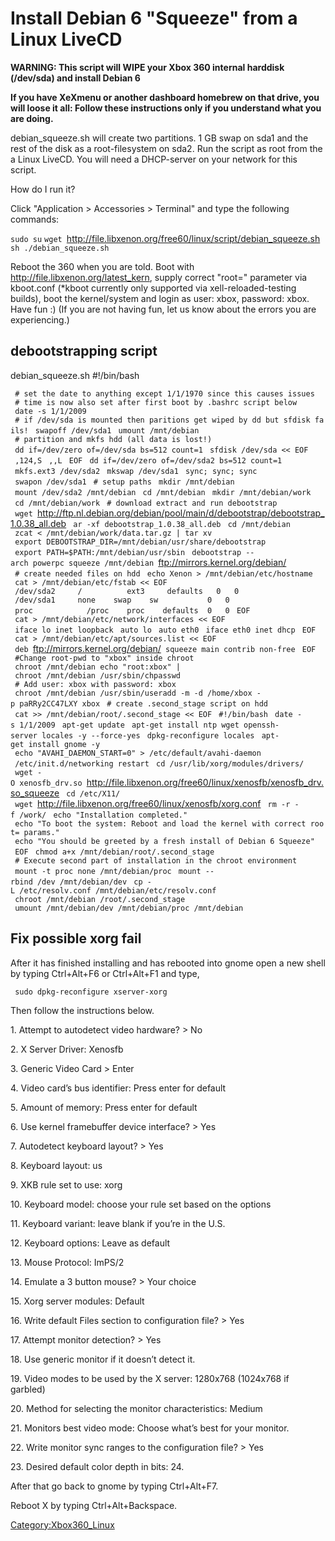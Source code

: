 # Install Debian 6 "Squeeze" from a Linux LiveCD

**WARNING: This script will WIPE your Xbox 360 internal harddisk
(/dev/sda) and install Debian 6**

**If you have XeXmenu or another dashboard homebrew on that drive, you
will loose it all: Follow these instructions only if you understand what
you are doing.**

debian_squeeze.sh will create two partitions. 1 GB swap on sda1 and the
rest of the disk as a root-filesystem on sda2. Run the script as root
from the a Linux LiveCD. You will need a DHCP-server on your network for
this script.

How do I run it?

Click "Application \> Accessories \> Terminal" and type the following
commands:

`sudo su`
`wget `<http://file.libxenon.org/free60/linux/script/debian_squeeze.sh>
`sh ./debian_squeeze.sh`

Reboot the 360 when you are told. Boot with
<http://file.libxenon.org/latest_kern>, supply correct "root=" parameter
via kboot.conf (\*kboot currently only supported via
xell-reloaded-testing builds), boot the kernel/system and login as user:
xbox, password: xbox. Have fun :) (If you are not having fun, let us
know about the errors you are
experiencing.)

## debootstrapping script


debian_squeeze.sh
\#\!/bin/bash

` # set the date to anything except 1/1/1970 since this causes issues`
` # time is now also set after first boot by .bashrc script below`
` date -s 1/1/2009`
` # if /dev/sda is mounted then paritions get wiped by dd but sfdisk fails!`
` swapoff /dev/sda1`
` umount /mnt/debian`
` # partition and mkfs hdd (all data is lost!)`
` dd if=/dev/zero of=/dev/sda bs=512 count=1`
` sfdisk /dev/sda << EOF`
` ,124,S`
` ,,L`
` EOF`
` dd if=/dev/zero of=/dev/sda2 bs=512 count=1`
` mkfs.ext3 /dev/sda2`
` mkswap /dev/sda1`
` sync; sync; sync`
` swapon /dev/sda1`
` # setup paths`
` mkdir /mnt/debian`
` mount /dev/sda2 /mnt/debian`
` cd /mnt/debian`
` mkdir /mnt/debian/work`
` cd /mnt/debian/work`
` # download extract and run debootstrap`
` wget `<http://ftp.nl.debian.org/debian/pool/main/d/debootstrap/debootstrap_1.0.38_all.deb>
` ar -xf debootstrap_1.0.38_all.deb`
` cd /mnt/debian`
` zcat < /mnt/debian/work/data.tar.gz | tar xv`
` export DEBOOTSTRAP_DIR=/mnt/debian/usr/share/debootstrap`
` export PATH=$PATH:/mnt/debian/usr/sbin`
` debootstrap --arch powerpc squeeze /mnt/debian `<ftp://mirrors.kernel.org/debian/>
` # create needed files on hdd`
` echo Xenon > /mnt/debian/etc/hostname`
` cat > /mnt/debian/etc/fstab << EOF`
` /dev/sda2     /          ext3     defaults   0   0`
` /dev/sda1     none    swap    sw           0   0`
` proc            /proc    proc    defaults  0   0`
` EOF`
` cat > /mnt/debian/etc/network/interfaces << EOF`
` iface lo inet loopback`
` auto lo`
` auto eth0`
` iface eth0 inet dhcp`
` EOF`
` cat > /mnt/debian/etc/apt/sources.list << EOF`
` deb `<ftp://mirrors.kernel.org/debian/>` squeeze main contrib non-free`
` EOF`
` #Change root-pwd to "xbox" inside chroot`
` chroot /mnt/debian echo "root:xbox" | chroot /mnt/debian /usr/sbin/chpasswd`
` # Add user: xbox with password: xbox`
` chroot /mnt/debian /usr/sbin/useradd -m -d /home/xbox -p paRRy2CC47LXY xbox`
` # create .second_stage script on hdd`
` cat >> /mnt/debian/root/.second_stage << EOF`
` #!/bin/bash`
` date -s 1/1/2009`
` apt-get update`
` apt-get install ntp wget openssh-server locales -y --force-yes`
` dpkg-reconfigure locales`
` apt-get install gnome -y`
` echo "AVAHI_DAEMON_START=0" > /etc/default/avahi-daemon`
` /etc/init.d/networking restart`
` cd /usr/lib/xorg/modules/drivers/`
` wget -O xenosfb_drv.so `<http://file.libxenon.org/free60/linux/xenosfb/xenosfb_drv.so_squeeze>
` cd /etc/X11/`
` wget `<http://file.libxenon.org/free60/linux/xenosfb/xorg.conf>
` rm -r -f /work/`
` echo "Installation completed."`
` echo "To boot the system: Reboot and load the kernel with correct root= params."`
` echo "You should be greeted by a fresh install of Debian 6 Squeeze"`
` EOF`
` chmod a+x /mnt/debian/root/.second_stage`
` # Execute second part of installation in the chroot environment`
` mount -t proc none /mnt/debian/proc`
` mount --rbind /dev /mnt/debian/dev`
` cp -L /etc/resolv.conf /mnt/debian/etc/resolv.conf`
` chroot /mnt/debian /root/.second_stage`
` umount /mnt/debian/dev /mnt/debian/proc /mnt/debian`

## Fix possible xorg fail

After it has finished installing and has rebooted into gnome open a new
shell by typing Ctrl+Alt+F6 or Ctrl+Alt+F1 and type,

` sudo dpkg-reconfigure xserver-xorg`

Then follow the instructions below.

1\. Attempt to autodetect video hardware? \> No

2\. X Server Driver: Xenosfb

3\. Generic Video Card \> Enter

4\. Video card’s bus identifier: Press enter for default

5\. Amount of memory: Press enter for default

6\. Use kernel framebuffer device interface? \> Yes

7\. Autodetect keyboard layout? \> Yes

8\. Keyboard layout: us

9\. XKB rule set to use: xorg

10\. Keyboard model: choose your rule set based on the options

11\. Keyboard variant: leave blank if you’re in the U.S.

12\. Keyboard options: Leave as default

13\. Mouse Protocol: ImPS/2

14\. Emulate a 3 button mouse? \> Your choice

15\. Xorg server modules: Default

16\. Write default Files section to configuration file? \> Yes

17\. Attempt monitor detection? \> Yes

18\. Use generic monitor if it doesn’t detect it.

19\. Video modes to be used by the X server: 1280x768 (1024x768 if
garbled)

20\. Method for selecting the monitor characteristics: Medium

21\. Monitors best video mode: Choose what’s best for your monitor.

22\. Write monitor sync ranges to the configuration file? \> Yes

23\. Desired default color depth in bits: 24.

After that go back to gnome by typing Ctrl+Alt+F7.

Reboot X by typing Ctrl+Alt+Backspace.

[Category:Xbox360_Linux](Category_Xbox360_Linux)